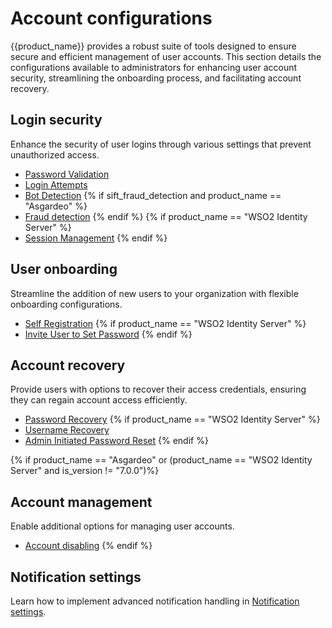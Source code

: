 # Account configurations

{{product_name}} provides a robust suite of tools designed to ensure secure and efficient management of user accounts. This section details the configurations available to administrators for enhancing user account security, streamlining the onboarding process, and facilitating account recovery.

## Login security
Enhance the security of user logins through various settings that prevent unauthorized access.

- [Password Validation]({{base_path}}/guides/account-configurations/login-security/password-validation/)
- [Login Attempts]({{base_path}}/guides/account-configurations/login-security/login-attempts/)
- [Bot Detection]({{base_path}}/guides/account-configurations/login-security/bot-detection/)
{% if sift_fraud_detection and product_name == "Asgardeo" %}
- [Fraud detection]({{base_path}}/guides/account-configurations/login-security/sift-fraud-detection/)
{% endif %}
{% if product_name == "WSO2 Identity Server" %}
- [Session Management]({{base_path}}/guides/account-configurations/login-security/session-management/)
{% endif %}

## User onboarding
Streamline the addition of new users to your organization with flexible onboarding configurations.

- [Self Registration]({{base_path}}/guides/account-configurations/user-onboarding/self-registration/)
{% if product_name == "WSO2 Identity Server" %}
- [Invite User to Set Password]({{base_path}}/guides/account-configurations/user-onboarding/invite-user-to-set-password/)
{% endif %}

## Account recovery
Provide users with options to recover their access credentials, ensuring they can regain account access efficiently.

- [Password Recovery]({{base_path}}/guides/account-configurations/account-recovery/password-recovery/)
{% if product_name == "WSO2 Identity Server" %}
- [Username Recovery]({{base_path}}/guides/account-configurations/account-recovery/username-recovery/)
- [Admin Initiated Password Reset]({{base_path}}/guides/account-configurations/account-recovery/admin-initiated-password-reset/)
{% endif %}

{% if product_name == "Asgardeo" or (product_name == "WSO2 Identity Server" and is_version != "7.0.0")%}
## Account management
Enable additional options for managing user accounts.

- [Account disabling]({{base_path}}/guides/account-configurations/account-disabling/)
{% endif %}

## Notification settings

Learn how to implement advanced notification handling in [Notification settings]({{base_path}}/guides/account-configurations/notification-settings/).
